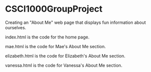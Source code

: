 # CSCI1000GroupProject
Creating an "About Me" web page that displays fun information about ourselves. 

index.html is the code for the home page.

mae.html is the code for Mae's About Me section.

elizabeth.html is the code for Elizabeth's About Me section.

vanessa.html is the code for Vanessa's About Me section.
